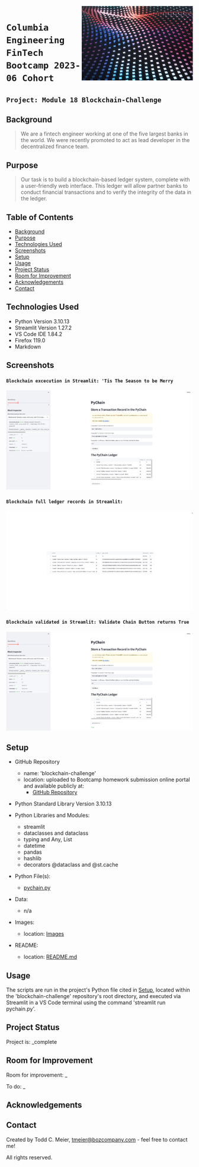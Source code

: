<img src="Resources/Images/nat-watson-9l98kFByiao-unsplash.png" align="right"/>

# `Columbia Engineering FinTech Bootcamp 2023-06 Cohort`

## `Project: Module 18 Blockchain-Challenge`

## Background
> We are a fintech engineer working at one of the five largest banks in the world. We were recently promoted to act as lead developer in the decentralized finance team.

## Purpose
> Our task is to build a blockchain-based ledger system, complete with a user-friendly web interface. This ledger will allow partner banks to conduct financial transactions and to verify the integrity of the data in the ledger.

## Table of Contents
* [Background](#background)
* [Purpose](#purpose)
* [Technologies Used](#technologies-used)
* [Screenshots](#screenshots)
* [Setup](#setup)
* [Usage](#usage)
* [Project Status](#project-status)
* [Room for Improvement](#room-for-improvement)
* [Acknowledgements](#acknowledgements)
* [Contact](#contact)
<!-- * [License](#license) -->

## Technologies Used
- Python Version 3.10.13
- Streamlit Version 1.27.2
- VS Code IDE 1.84.2
- Firefox 119.0
- Markdown

## Screenshots

#### `Blockchain excecution in Streamlit: 'Tis The Season to be Merry`
![A screenshot depicts the Streamlit application showing execution of the blockchain.](Resources/Images/blockchain%20execution%20in%20streamlit.png)

#### `Blockchain full ledger records in Streamlit:`
![A screenshot depicts the Streamlit application showing the detailed blockchain ledger records.](Resources/Images/blockchain%20full%20ledger%20details%20in%20streamlit.png)

#### `Blockchain validated in Streamlit: Validate Chain Button returns True`
![A screenshot depicts the Streamlit application showing validation of the full blockchain.](Resources/Images/blockchain%20validated%20in%20streamlit.png)

## Setup
- GitHub Repository
    - name: 'blockchain-challenge'
    - location: uploaded to Bootcamp homework submission online portal and available publicly at:
        - [GitHub Repository](https://github.com/boz-tcm/blockchain-challenge.git)
- Python Standard Library Version 3.10.13
- Python Libraries and Modules:
    - streamlit
    - dataclasses and dataclass
    - typing and Any, List
    - datetime
    - pandas
    - hashlib
    - decorators @dataclass and @st.cache

- Python File(s):
    - [pychain.py](pychain.py)
- Data:
    - n/a
- Images:
    - location: [Images](Resources/Images)
- README:
    - location: [README.md](README.md)

## Usage
The scripts are run in the project's Python file cited in [Setup](#setup), located within the 'blockchain-challenge' repository's root directory, and executed via Streamlit in a VS Code terminal using the command 'streamlit run pychain.py'.

## Project Status
Project is: _complete

## Room for Improvement
Room for improvement: _

To do: _

## Acknowledgements

## Contact
Created by Todd C. Meier, tmeier@bozcompany.com - feel free to contact me!

<!-- ## License --> All rights reserved.